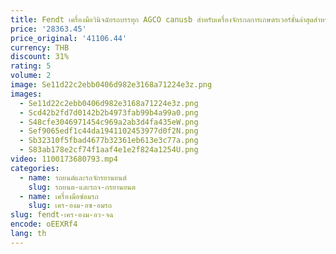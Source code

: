 ```yaml
---
title: Fendt เครื่องมือวินิจฉัยรถบรรทุก AGCO canusb สำหรับเครื่องจักรกลการเกษตรเวอร์ชั่นล่าสุดสำหรับซอฟต์แวร์ AGCO + แล็ปท็อป
price: '28363.45'
price_original: '41106.44'
currency: THB
discount: 31%
rating: 5
volume: 2
image: Se11d22c2ebb0406d982e3168a71224e3z.png
images:
  - Se11d22c2ebb0406d982e3168a71224e3z.png
  - Scd42b2fd7d0142b2b4973fab99b4a99a0.png
  - S48cfe3046971454c969a2ab3d4fa435eW.png
  - Sef9065edf1c44da1941102453977d0f2N.png
  - Sb32310f5fbad4677b32361eb613e3c77a.png
  - S83ab178e2cf74f1aaf4e1e2f824a1254U.png
video: 1100173680793.mp4
categories:
  - name: รถยนต์และรถจักรยานยนต์
    slug: รถยนต-และรถจ-กรยานยนต
  - name: เครื่องมือซ่อมรถ
    slug: เคร-องม-อซ-อมรถ
slug: fendt-เคร-องม-อว-จฉ
encode: oEEXRf4
lang: th
---
```

  